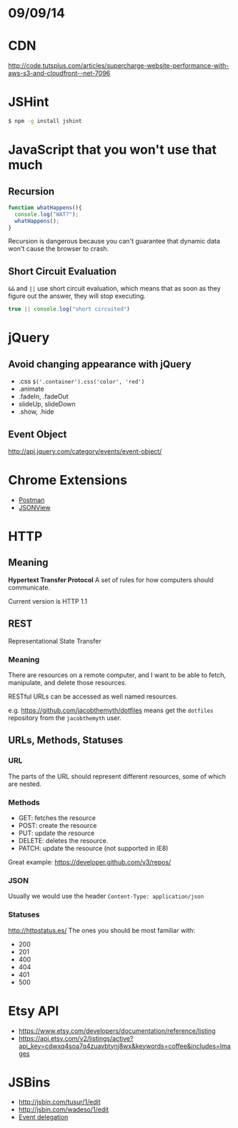 # 09/09/14

# CDN
http://code.tutsplus.com/articles/supercharge-website-performance-with-aws-s3-and-cloudfront--net-7096

# JSHint
```sh
$ npm -g install jshint
```

# JavaScript that you won't use that much
## Recursion
```js
function whatHappens(){
  console.log("WAT?");
  whatHappens();
}
```

Recursion is dangerous because you can't guarantee that dynamic data won't cause the browser to crash.

## Short Circuit Evaluation
`&&` and `||` use short circuit evaluation, which means that as soon as they figure out the answer, they will stop executing.

```js
true || console.log("short circuited")
```

# jQuery
## Avoid changing appearance with jQuery
- .css `$('.container').css('color', 'red')`
- .animate
- .fadeIn, .fadeOut
- slideUp, slideDown
- .show, .hide

## Event Object
http://api.jquery.com/category/events/event-object/

# Chrome Extensions
- [Postman](https://chrome.google.com/webstore/detail/postman-rest-client/fdmmgilgnpjigdojojpjoooidkmcomcm/related?hl=en)
- [JSONView](https://chrome.google.com/webstore/detail/jsonview/chklaanhfefbnpoihckbnefhakgolnmc)

# HTTP
## Meaning
**Hypertext Transfer Protocol**
A set of rules for how computers should communicate.

Current version is HTTP 1.1

## REST
Representational State Transfer

### Meaning
There are resources on a remote computer, and I want to be able to fetch, manipulate, and delete those resources.

RESTful URLs can be accessed as well named resources.

e.g. https://github.com/jacobthemyth/dotfiles means get the `dotfiles` repository from the `jacobthemyth` user.

## URLs, Methods, Statuses
### URL
The parts of the URL should represent different resources, some of which are nested.

### Methods
- GET: fetches the resource
- POST: create the resource
- PUT: update the resource
- DELETE: deletes the resource.
- PATCH: update the resource (not supported in IE8)

Great example: https://developer.github.com/v3/repos/

### JSON
Usually we would use the header `Content-Type: application/json`

### Statuses
http://httpstatus.es/
The ones you should be most familiar with:
- 200
- 201
- 400
- 404
- 401
- 500

# Etsy API
- https://www.etsy.com/developers/documentation/reference/listing
- https://api.etsy.com/v2/listings/active?api_key=cdwxq4soa7q4zuavbtynj8wx&keywords=coffee&includes=Images

# JSBins
- http://jsbin.com/tusur/1/edit
- http://jsbin.com/wadeso/1/edit
- [Event delegation](http://jsbin.com/gufusi/2/edit)
